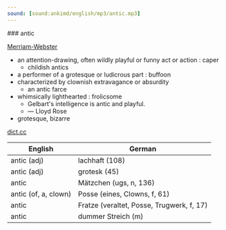 ```yaml
---
sound: [sound:ankimd/english/mp3/antic.mp3]
---
```


\### antic

[Merriam-Webster](https://www.merriam-webster.com/dictionary/antic)

- an attention-drawing, often wildly playful or funny act or action : caper
    - childish antics
- a performer of a grotesque or ludicrous part : buffoon
- characterized by clownish extravagance or absurdity
    - an antic farce
- whimsically lighthearted : frolicsome
    - Gelbart's intelligence is antic and playful.
    - — Lloyd Rose
- grotesque, bizarre

[dict.cc](https://www.dict.cc/antic)

| English        | German       |
| -------------- | ------------ |
| antic (adj) | lachhaft (108) |
| antic (adj) | grotesk (45) |
| antic | Mätzchen (ugs, n, 136) |
| antic (of, a, clown) | Posse (eines, Clowns, f, 61) |
| antic | Fratze (veraltet, Posse, Trugwerk, f, 17) |
| antic | dummer Streich (m) |
